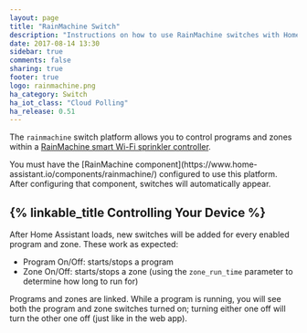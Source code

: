 ```yaml
---
layout: page
title: "RainMachine Switch"
description: "Instructions on how to use RainMachine switches with Home Assistant."
date: 2017-08-14 13:30
sidebar: true
comments: false
sharing: true
footer: true
logo: rainmachine.png
ha_category: Switch
ha_iot_class: "Cloud Polling"
ha_release: 0.51
---
```


The `rainmachine` switch platform allows you to control programs and zones
within a [RainMachine smart Wi-Fi sprinkler controller](http://www.rainmachine.com/). 

<p class='note'>
You must have the [RainMachine component](https://www.home-assistant.io/components/rainmachine/)
configured to use this platform. After configuring that component, switches will
automatically appear.
</p>

## {% linkable_title Controlling Your Device %}

After Home Assistant loads, new switches will be added for every enabled
program and zone. These work as expected:

- Program On/Off: starts/stops a program
- Zone On/Off: starts/stops a zone (using the `zone_run_time` parameter to
determine how long to run for)

Programs and zones are linked. While a program is running, you will see both
the program and zone switches turned on; turning either one off will turn the
other one off (just like in the web app).
